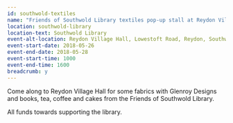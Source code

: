 ```yaml
---
id: southwold-textiles
name: "Friends of Southwold Library textiles pop-up stall at Reydon Village Hall"
location: southwold-library
location-text: Southwold Library
event-alt-location: Reydon Village Hall, Lowestoft Road, Reydon, Southwold, IP18 6RF
event-start-date: 2018-05-26
event-end-date: 2018-05-28
event-start-time: 1000
event-end-time: 1600
breadcrumb: y
---
```


Come along to Reydon Village Hall for some fabrics with Glenroy Designs and books, tea, coffee and cakes from the Friends of Southwold Library.

All funds towards supporting the library.
